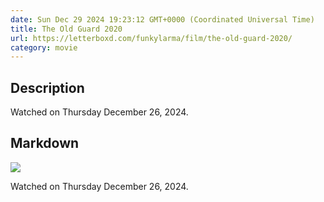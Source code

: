 ```yaml
---
date: Sun Dec 29 2024 19:23:12 GMT+0000 (Coordinated Universal Time)
title: The Old Guard 2020
url: https://letterboxd.com/funkylarma/film/the-old-guard-2020/
category: movie
---
```

## Description
 Watched on Thursday December 26, 2024. 

## Markdown
![](https://a.ltrbxd.com/resized/film-poster/4/7/5/9/0/1/475901-the-old-guard-0-600-0-900-crop.jpg?v=fc3fc5e5d5)

Watched on Thursday December 26, 2024.

